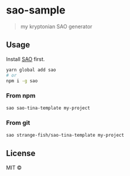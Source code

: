 # sao-sample

> my kryptonian SAO generator

## Usage

Install [SAO](https://github.com/saojs/sao) first.

```bash
yarn global add sao
# or
npm i -g sao
```

### From npm

```bash
sao sao-tina-template my-project
```

### From git

```bash
sao strange-fish/sao-tina-template my-project
```

## License

MIT &copy; [](github.com/)
